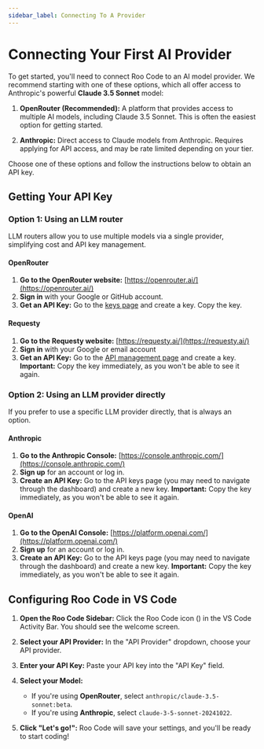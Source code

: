 ```yaml
---
sidebar_label: Connecting To A Provider
---
```


# Connecting Your First AI Provider

To get started, you'll need to connect Roo Code to an AI model provider. We recommend starting with one of these options, which all offer access to Anthropic's powerful **Claude 3.5 Sonnet** model:

1.  **OpenRouter (Recommended):** A platform that provides access to multiple AI models, including Claude 3.5 Sonnet. This is often the easiest option for getting started.

2.  **Anthropic:** Direct access to Claude models from Anthropic. Requires applying for API access, and may be rate limited depending on your tier.

Choose one of these options and follow the instructions below to obtain an API key.

## Getting Your API Key

### Option 1: Using an LLM router

LLM routers allow you to use multiple models via a single provider, simplifying cost and API key management.

#### OpenRouter

1.  **Go to the OpenRouter website:** [https://openrouter.ai/](https://openrouter.ai/)
2.  **Sign in** with your Google or GitHub account.
3.  **Get an API Key:** Go to the [keys page](https://openrouter.ai/keys) and create a key.  Copy the key.

#### Requesty

1.  **Go to the Requesty website:** [https://requesty.ai/](https://requesty.ai/)
2.  **Sign in** with your Google or email account
3.  **Get an API Key:** Go to the [API management page](https://app.requesty.ai/manage-api) and create a key.  **Important:** Copy the key immediately, as you won't be able to see it again.

### Option 2: Using an LLM provider directly

If you prefer to use a specific LLM provider directly, that is always an option.

#### Anthropic

1.  **Go to the Anthropic Console:** [https://console.anthropic.com/](https://console.anthropic.com/)
2.  **Sign up** for an account or log in.
3.  **Create an API Key:** Go to the API keys page (you may need to navigate through the dashboard) and create a new key.  **Important:** Copy the key immediately, as you won't be able to see it again.

#### OpenAI

1.  **Go to the OpenAI Console:** [https://platform.openai.com/](https://platform.openai.com/)
2.  **Sign up** for an account or log in.
3.  **Create an API Key:** Go to the API keys page (you may need to navigate through the dashboard) and create a new key.  **Important:** Copy the key immediately, as you won't be able to see it again.

## Configuring Roo Code in VS Code

1.  **Open the Roo Code Sidebar:** Click the Roo Code icon (<Codicon name="rocket" />) in the VS Code Activity Bar.  You should see the welcome screen.

2.  **Select your API Provider:** In the "API Provider" dropdown, choose your API provider.

3.  **Enter your API Key:** Paste your API key into the "API Key" field.

4. **Select your Model:**
    * If you're using **OpenRouter**, select `anthropic/claude-3.5-sonnet:beta`.
    * If you're using **Anthropic**, select `claude-3-5-sonnet-20241022`.

5.  **Click "Let's go!":**  Roo Code will save your settings, and you'll be ready to start coding!
